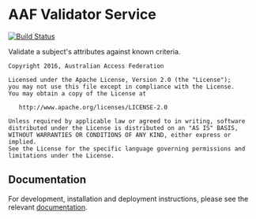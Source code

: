 # AAF Validator Service

[![Build Status][BS img]][Build Status]

[Build Status]: https://codeship.com/projects/146224

[BS img]: https://img.shields.io/codeship/7a8c37c0-e40b-0133-96a2-5e6dd4ce3e38/develop.svg

Validate a subject's attributes against known criteria.

```
Copyright 2016, Australian Access Federation

Licensed under the Apache License, Version 2.0 (the "License");
you may not use this file except in compliance with the License.
You may obtain a copy of the License at

   http://www.apache.org/licenses/LICENSE-2.0

Unless required by applicable law or agreed to in writing, software
distributed under the License is distributed on an "AS IS" BASIS,
WITHOUT WARRANTIES OR CONDITIONS OF ANY KIND, either express or implied.
See the License for the specific language governing permissions and
limitations under the License.
```

## Documentation

For development, installation and deployment instructions, please see the relevant [documentation](docs/index.md).
